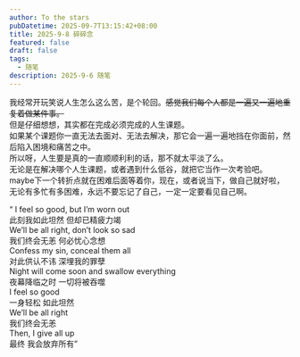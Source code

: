 ```yaml
---
author: To the stars
pubDatetime: 2025-09-7T13:15:42+08:00
title: 2025-9-8 碎碎念
featured: false
draft: false
tags:
  - 随笔
description: 2025-9-6 随笔
---
```


我经常开玩笑说人生怎么这么苦，是个轮回。~~感觉我们每个人都是一遍又一遍地重复着做某件事。~~  
但是仔细想想，其实都在完成必须完成的人生课题。  
如果某个课题你一直无法去面对、无法去解决，那它会一遍一遍地挡在你面前，然后陷入困境和痛苦之中。  
所以呀，人生要是真的一直顺顺利利的话，那不就太平淡了么。  
无论是在解决哪个人生课题，或者遇到什么低谷，就把它当作一次考验吧。  
maybe下一个转折点就在困难后面等着你，现在，或者说当下，做自己就好啦，无论有多忙有多困难，永远不要忘记了自己，一定一定要看见自己啊。

“ I feel so good, but I’m worn out  
此刻我如此坦然 但却已精疲力竭  
We’ll be all right, don’t look so sad  
我们终会无恙 何必忧心念想  
Confess my sin, conceal them all  
对此供认不讳 深埋我的罪孽  
Night will come soon and swallow everything  
夜幕降临之时 一切将被吞噬  
I feel so good  
一身轻松 如此坦然  
We’ll be all right  
我们终会无恙  
Then, I give all up  
最终 我会放弃所有”  